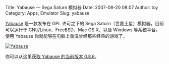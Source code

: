 Title: Yabause — Sega Saturn 模拟器
Date: 2007-08-20 08:07
Author: toy
Category: Apps, Emulator
Slug: yabause

[Yabause](http://yabause.org/) 是一款发布在 GPL 许可之下的 Sega
Saturn（世嘉土星）模拟器，目前可以运行于 GNU/Linux、FreeBSD、Mac OS
X、以及 Windows 等系统平台。使用 Yabause
你就能够在电脑上重温曾经那些经典的游戏了。

[![Yabause](http://i.linuxtoy.org/i/2007/08/yabause_s.png)](http://i.linuxtoy.org/i/2007/08/yabause.png)

你可以从这里[获取 Yabause 的当前版本
0.8.6](http://yabause.org/download/)。
